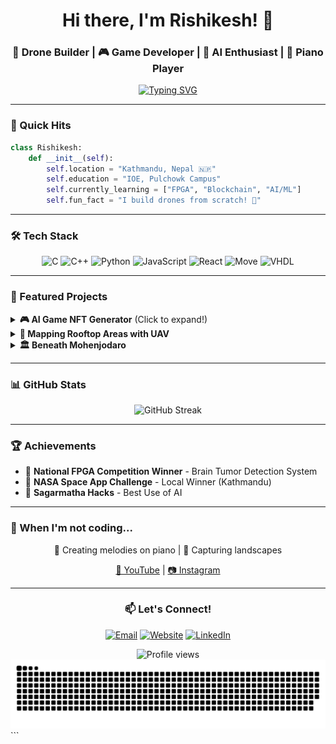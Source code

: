 <div align="center">
  
# Hi there, I'm Rishikesh! 👋

### 🚁 Drone Builder | 🎮 Game Developer | 🤖 AI Enthusiast | 🎹 Piano Player

[![Typing SVG](https://readme-typing-svg.herokuapp.com?font=Fira+Code&pause=1000&color=00FF00&center=true&vCenter=true&width=435&lines=Computer+Engineering+Student;Full+Stack+Developer;Hardware+%26+Software+Enthusiast)](https://git.io/typing-svg)

</div>

---

### 🎯 Quick Hits

```python
class Rishikesh:
    def __init__(self):
        self.location = "Kathmandu, Nepal 🇳🇵"
        self.education = "IOE, Pulchowk Campus"
        self.currently_learning = ["FPGA", "Blockchain", "AI/ML"]
        self.fun_fact = "I build drones from scratch! 🚁"
```

---

### 🛠️ Tech Stack

<div align="center">

![C](https://img.shields.io/badge/-C-00599C?style=flat-square&logo=c&logoColor=white)
![C++](https://img.shields.io/badge/-C++-00599C?style=flat-square&logo=cplusplus&logoColor=white)
![Python](https://img.shields.io/badge/-Python-3776AB?style=flat-square&logo=python&logoColor=white)
![JavaScript](https://img.shields.io/badge/-JavaScript-F7DF1E?style=flat-square&logo=javascript&logoColor=black)
![React](https://img.shields.io/badge/-React-61DAFB?style=flat-square&logo=react&logoColor=black)
![Move](https://img.shields.io/badge/-Move-4A90E2?style=flat-square&logo=move&logoColor=white)
![VHDL](https://img.shields.io/badge/-VHDL-543978?style=flat-square&logoColor=white)

</div>

---

### 🚀 Featured Projects

<details>
<summary><b>🎮 AI Game NFT Generator</b> (Click to expand!)</summary>
<br>
  
- 🤖 Generate HTML5 games using natural language
- ⛓️ Built on Sui blockchain with Move smart contracts
- 🎨 Integrated Google Gemini & Claude APIs
- [Frontend](link) | [Backend](link) | [Smart Contract](link)

</details>

<details>
<summary><b>🚁 Mapping Rooftop Areas with UAV</b></summary>
<br>
  
- 🛠️ Built a drone from scratch with APM 2.8
- 🧠 Trained U-Net model for rooftop detection
- 📍 GIS integration for area calculation
- [GitHub](link) | [Demo](link)

</details>

<details>
<summary><b>🏛️ Beneath Mohenjodaro</b></summary>
<br>
  
- 🎯 Interactive DSA learning game
- 📊 Algorithm visualizers
- 🎮 Built with PhaserJS
- [Play Now](link)

</details>

---

### 📊 GitHub Stats

<div align="center">
  <img src="https://github-readme-streak-stats.herokuapp.com/?user=rishikesh0523&theme=dark&hide_border=true" alt="GitHub Streak" />
</div>

---

### 🏆 Achievements

- 🥇 **National FPGA Competition Winner** - Brain Tumor Detection System
- 🚀 **NASA Space App Challenge** - Local Winner (Kathmandu)
- 🧠 **Sagarmatha Hacks** - Best Use of AI

---

### 🎵 When I'm not coding...

<div align="center">
  
  🎹 Creating melodies on piano | 📸 Capturing landscapes
  
  [🎵 YouTube](https://youtube.com/yourchannel) | [📷 Instagram](https://instagram.com/yourhandle)
  
</div>

---

<div align="center">
  
### 📫 Let's Connect!

[![Email](https://img.shields.io/badge/-Email-D14836?style=flat-square&logo=gmail&logoColor=white)](mailto:rishikesh0523@gmail.com)
[![Website](https://img.shields.io/badge/-Website-000000?style=flat-square&logo=google-chrome&logoColor=white)](https://yourwebsite.com)
[![LinkedIn](https://img.shields.io/badge/-LinkedIn-0077B5?style=flat-square&logo=linkedin&logoColor=white)](https://linkedin.com/in/yourprofile)

<img src="https://komarev.com/ghpvc/?username=rishikesh0523&color=brightgreen" alt="Profile views" />

</div>

<!-- Snake animation -->
<div align="center">
  <img src="https://raw.githubusercontent.com/platane/platane/output/github-contribution-grid-snake-dark.svg" alt="Snake animation" />
</div>
```
